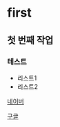 # first
## 첫 번째 작업
### 테스트
- 리스트1
- 리스트2


[네이버](http://www.naver.com)

[구글](http://www.google.com)
